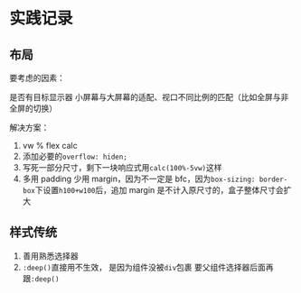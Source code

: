 # 实践记录

## 布局

要考虑的因素：

是否有目标显示器
小屏幕与大屏幕的适配、视口不同比例的匹配（比如全屏与非全屏的切换）

解决方案：

1. vw % flex calc
2. 添加必要的`overflow: hiden;`
3. 写死一部分尺寸，剩下一块响应式用`calc(100%-5vw)`这样
4. 多用 padding 少用 margin，因为不一定是 bfc，因为`box-sizing: border-box`下设置`h100+w100`后，追加 margin 是不计入原尺寸的，盒子整体尺寸会扩大

## 样式传统

1. 善用熟悉选择器
2. `:deep()`直接用不生效， 是因为组件没被`div`包裹 要父组件选择器后面再跟`:deep()`

